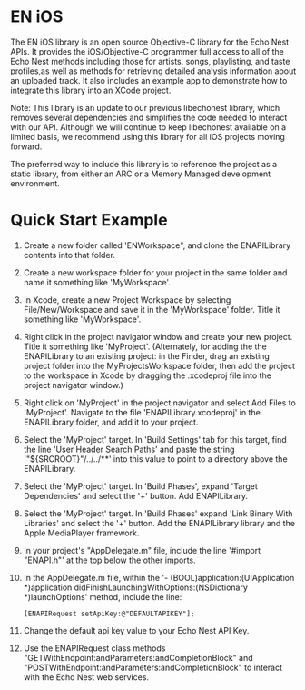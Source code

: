 EN iOS
============

The EN iOS library is an open source Objective-C library for the Echo Nest APIs. It provides the iOS/Objective-C programmer full access to all of the Echo Nest methods including those for artists, songs, playlisting, and taste profiles,as well as methods for retrieving detailed analysis information about an uploaded track. It also includes an example app to demonstrate how to integrate this library into an XCode project.

Note: This library is an update to our previous libechonest library, which removes several dependencies and simplifies the code needed to interact with our API. Although we will continue to keep libechonest available on a limited basis, we recommend using this library for all iOS projects moving forward.

The preferred way to include this library is to reference the project as a static library, from either an ARC or a Memory Managed development environment.


Quick Start Example
========================

1. Create a new folder called 'ENWorkspace", and clone the ENAPILibrary contents into that folder.

2. Create a new workspace folder for your project in the same folder and name it something like 'MyWorkspace'.

3. In Xcode, create a new Project Workspace by selecting File/New/Workspace and save it in the 'MyWorkspace' folder. Title it something like 'MyWorkspace'.

4. Right click in the project navigator window and create your new project. Title it something like 'MyProject'. (Alternately, for adding the the ENAPILibrary to an existing project: in the Finder, drag an existing project folder into the MyProjectsWorkspace folder, then add the project to the workspace in Xcode by dragging the .xcodeproj file into the project navigator window.)

5. Right click on 'MyProject' in the project navigator and select Add Files to 'MyProject'. Navigate to the file 'ENAPILibrary.xcodeproj' in the ENAPILibrary folder, and add it to your project.

6. Select the 'MyProject' target. In 'Build Settings' tab for this target, find the line 'User Header Search Paths' and paste the string '"${SRCROOT}"/../../**' into this value to point to a directory above the ENAPILibrary.

7. Select the 'MyProject' target. In 'Build Phases', expand 'Target Dependencies' and select the '+' button. Add ENAPILibrary.  

8. Select the 'MyProject' target. In 'Build Phases' expand 'Link Binary With Libraries' and select the '+' button. Add the ENAPILibrary library and the Apple MediaPlayer framework.

9. In your project's "AppDelegate.m" file, include the line '#import "ENAPI.h"' at the top below the other imports.

10. In the AppDelegate.m file, within the '- (BOOL)application:(UIApplication *)application didFinishLaunchingWithOptions:(NSDictionary *)launchOptions' method, include the line:

        [ENAPIRequest setApiKey:@"DEFAULTAPIKEY"];

11. Change the default api key value to your Echo Nest API Key.

12. Use the ENAPIRequest class methods "GETWithEndpoint:andParameters:andCompletionBlock" and  "POSTWithEndpoint:andParameters:andCompletionBlock" to interact with the Echo Nest web services.

